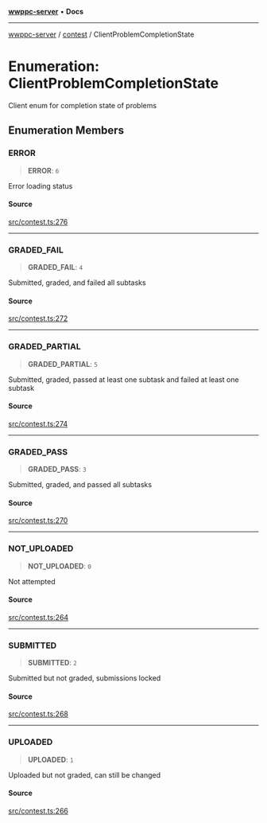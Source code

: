 [**wwppc-server**](../../README.md) • **Docs**

***

[wwppc-server](../../modules.md) / [contest](../README.md) / ClientProblemCompletionState

# Enumeration: ClientProblemCompletionState

Client enum for completion state of problems

## Enumeration Members

### ERROR

> **ERROR**: `6`

Error loading status

#### Source

[src/contest.ts:276](https://github.com/WWPPC/WWPPC-server/blob/7d555ed708ef67895244cc584473d7c0aa4c1395/src/contest.ts#L276)

***

### GRADED\_FAIL

> **GRADED\_FAIL**: `4`

Submitted, graded, and failed all subtasks

#### Source

[src/contest.ts:272](https://github.com/WWPPC/WWPPC-server/blob/7d555ed708ef67895244cc584473d7c0aa4c1395/src/contest.ts#L272)

***

### GRADED\_PARTIAL

> **GRADED\_PARTIAL**: `5`

Submitted, graded, passed at least one subtask and failed at least one subtask

#### Source

[src/contest.ts:274](https://github.com/WWPPC/WWPPC-server/blob/7d555ed708ef67895244cc584473d7c0aa4c1395/src/contest.ts#L274)

***

### GRADED\_PASS

> **GRADED\_PASS**: `3`

Submitted, graded, and passed all subtasks

#### Source

[src/contest.ts:270](https://github.com/WWPPC/WWPPC-server/blob/7d555ed708ef67895244cc584473d7c0aa4c1395/src/contest.ts#L270)

***

### NOT\_UPLOADED

> **NOT\_UPLOADED**: `0`

Not attempted

#### Source

[src/contest.ts:264](https://github.com/WWPPC/WWPPC-server/blob/7d555ed708ef67895244cc584473d7c0aa4c1395/src/contest.ts#L264)

***

### SUBMITTED

> **SUBMITTED**: `2`

Submitted but not graded, submissions locked

#### Source

[src/contest.ts:268](https://github.com/WWPPC/WWPPC-server/blob/7d555ed708ef67895244cc584473d7c0aa4c1395/src/contest.ts#L268)

***

### UPLOADED

> **UPLOADED**: `1`

Uploaded but not graded, can still be changed

#### Source

[src/contest.ts:266](https://github.com/WWPPC/WWPPC-server/blob/7d555ed708ef67895244cc584473d7c0aa4c1395/src/contest.ts#L266)
